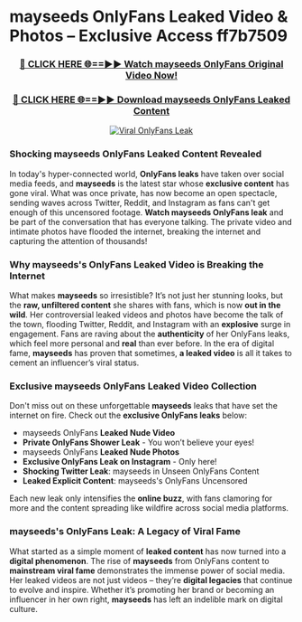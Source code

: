 # mayseeds OnlyFans Leaked Video & Photos – Exclusive Access ff7b7509

<div align="center">

### [🔴 CLICK HERE 🌐==►► Watch mayseeds OnlyFans Original Video Now!](https://aff.leakpic.com/?utm_medium=9dac6e3e92780789e695eb65dc45befdb20081c8&utm_campaign=Link_for_leakpic_com_ff7b7509)

### [🔴 CLICK HERE 🌐==►► Download mayseeds OnlyFans Leaked Content](https://aff.leakpic.com/?utm_medium=9dac6e3e92780789e695eb65dc45befdb20081c8&utm_campaign=Link_for_leakpic_com_ff7b7509)

[![Viral OnlyFans Leak](https://i.ibb.co.com/xMMVF88/686577567.gif)](https://aff.leakpic.com/?utm_medium=9dac6e3e92780789e695eb65dc45befdb20081c8&utm_campaign=Link_for_leakpic_com_ff7b7509)

</div>

### Shocking mayseeds OnlyFans Leaked Content Revealed
In today's hyper-connected world, **OnlyFans leaks** have taken over social media feeds, and **mayseeds** is the latest star whose **exclusive content** has gone viral. What was once private, has now become an open spectacle, sending waves across Twitter, Reddit, and Instagram as fans can't get enough of this uncensored footage. 
**Watch mayseeds OnlyFans leak** and be part of the conversation that has everyone talking. The private video and intimate photos have flooded the internet, breaking the internet and capturing the attention of thousands!

### Why mayseeds's OnlyFans Leaked Video is Breaking the Internet
What makes **mayseeds** so irresistible? It’s not just her stunning looks, but the **raw, unfiltered content** she shares with fans, which is now **out in the wild**. Her controversial leaked videos and photos have become the talk of the town, flooding Twitter, Reddit, and Instagram with an **explosive** surge in engagement. 
Fans are raving about the **authenticity** of her OnlyFans leaks, which feel more personal and **real** than ever before. In the era of digital fame, **mayseeds** has proven that sometimes, **a leaked video** is all it takes to cement an influencer’s viral status.

### Exclusive mayseeds OnlyFans Leaked Video Collection
Don't miss out on these unforgettable **mayseeds** leaks that have set the internet on fire. Check out the **exclusive OnlyFans leaks** below:

- mayseeds OnlyFans **Leaked Nude Video**
- **Private OnlyFans Shower Leak** - You won’t believe your eyes!
- mayseeds OnlyFans **Leaked Nude Photos**
- **Exclusive OnlyFans Leak on Instagram** - Only here!
- **Shocking Twitter Leak**: mayseeds in Unseen OnlyFans Content
- **Leaked Explicit Content**: mayseeds's OnlyFans Uncensored

Each new leak only intensifies the **online buzz**, with fans clamoring for more and the content spreading like wildfire across social media platforms.

### mayseeds's OnlyFans Leak: A Legacy of Viral Fame
What started as a simple moment of **leaked content** has now turned into a **digital phenomenon**. The rise of **mayseeds** from OnlyFans content to **mainstream viral fame** demonstrates the immense power of social media. 
Her leaked videos are not just videos – they’re **digital legacies** that continue to evolve and inspire. Whether it’s promoting her brand or becoming an influencer in her own right, **mayseeds** has left an indelible mark on digital culture.
